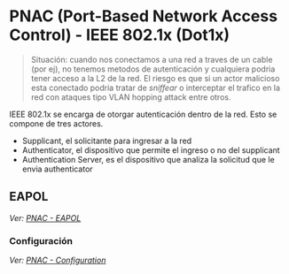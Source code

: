 # PNAC (Port-Based Network Access Control) - IEEE 802.1x (Dot1x)




> Situación: cuando nos conectamos a una red a traves de un cable (por ej), no tenemos metodos de autenticación y cualquiera podria tener acceso a la L2 de la red. El riesgo es que si un actor malicioso esta conectado podria tratar de _sniffear_ o interceptar el trafico en la red con ataques tipo VLAN hopping attack entre otros. 

IEEE 802.1x se encarga de otorgar autenticación dentro de la red. Esto se compone de tres actores.
- Supplicant, el solicitante para ingresar a la red
- Authenticator, el dispositivo que permite el ingreso o no del supplicant
- Authentication Server, es el dispositivo que analiza la solicitud que le envia authenticator

## EAPOL
_Ver: [PNAC - EAPOL](PNAC%20-%20EAPOL.md)_

### Configuración
_Ver: [PNAC - Configuration](PNAC%20-%20Configuration.md)_

